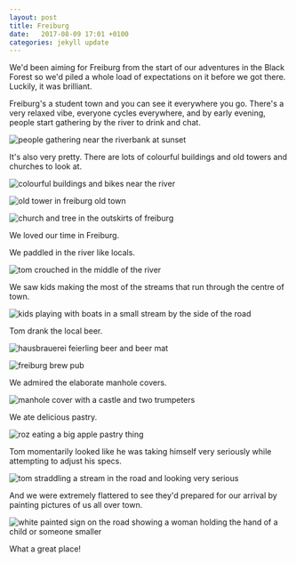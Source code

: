 ```yaml
---
layout: post
title: Freiburg
date:   2017-08-09 17:01 +0100
categories: jekyll update
---
```


We'd been aiming for Freiburg from the start of our adventures in the Black Forest so we'd piled a whole load of expectations on it before we got there. Luckily, it was brilliant.

Freiburg's a student town and you can see it everywhere you go. There's a very relaxed vibe, everyone cycles everywhere, and by early evening, people start gathering by the river to drink and chat. 

![people gathering near the riverbank at sunset](https://github.com/tombye/trexit/raw/gh-pages/assets/images/path-by-the-river-at-sunset-in-freiburg.jpg)

It's also very pretty. There are lots of colourful buildings and old towers and churches to look at.

![colourful buildings and bikes near the river](https://github.com/tombye/trexit/raw/gh-pages/assets/images/colourful-houses-at-sunset-in-freiburg.jpg)

![old tower in freiburg old town](https://github.com/tombye/trexit/raw/gh-pages/assets/images/freiburg-tower.jpg)

![church and tree in the outskirts of freiburg](https://github.com/tombye/trexit/raw/gh-pages/assets/images/freiburg-church.jpg)

We loved our time in Freiburg.

We paddled in the river like locals.

![tom crouched in the middle of the river](https://github.com/tombye/trexit/raw/gh-pages/assets/images/tom-on-a-rock-on-a-river-in-freiberg.jpg)

We saw kids making the most of the streams that run through the centre of town.

![kids playing with boats in a small stream by the side of the road](https://github.com/tombye/trexit/raw/gh-pages/assets/images/kids-sailing-boats-in-freiburg-pavement-stream.jpg)

Tom drank the local beer.

![hausbrauerei feierling beer and beer mat](https://github.com/tombye/trexit/raw/gh-pages/assets/images/freiburg-beer.jpg)

![freiburg brew pub](https://github.com/tombye/trexit/raw/gh-pages/assets/images/brew-pub-in-freiburg.jpg)

We admired the elaborate manhole covers.

![manhole cover with a castle and two trumpeters](https://github.com/tombye/trexit/raw/gh-pages/assets/images/decorative-manhole-cover-in-freiburg.jpg)

We ate delicious pastry.

![roz eating a big apple pastry thing](https://github.com/tombye/trexit/raw/gh-pages/assets/images/roz-eating-pastry-in-freiburg.jpg)

Tom momentarily looked like he was taking himself very seriously while attempting to adjust his specs. 

![tom straddling a stream in the road and looking very serious](https://github.com/tombye/trexit/raw/gh-pages/assets/images/tom-straddling-pavement-stream-in-freiburg.jpg)

And we were extremely flattered to see they'd prepared for our arrival by painting pictures of us all over town.

![white painted sign on the road showing a woman holding the hand of a child or someone smaller](https://github.com/tombye/trexit/raw/gh-pages/assets/images/mum-with-wide-stance-and-child-road-sign.jpg)

What a great place!
